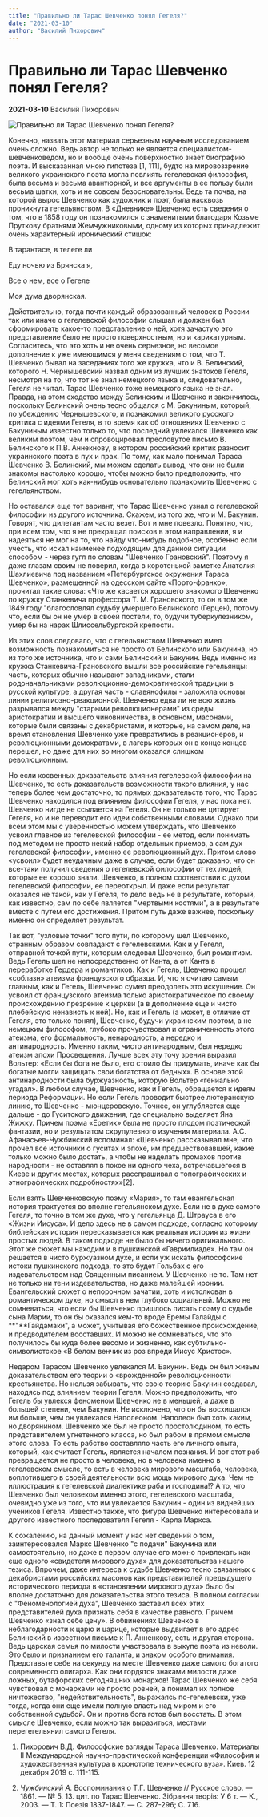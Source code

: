 ```yaml
---
title: "Правильно ли Тарас Шевченко понял Гегеля?"
date: "2021-03-10"
author: "Василий Пихорович"
---
```


# Правильно ли Тарас Шевченко понял Гегеля?

**2021-03-10** Василий Пихорович

![Правильно ли Тарас Шевченко понял Гегеля?](https://i.ibb.co/Kj96R7S/Taras-Shevchenko-portrait-by-Ivan-Kramskoi.jpg)

Конечно, назвать этот материал серьезным научным исследованием очень сложно. Ведь автор не только не является специалистом-шевченковедом, но и вообще очень поверхностно знает биографию поэта. И высказанная ​​мною гипотеза [1, 111], будто на мировоззрение великого украинского поэта могла повлиять гегелевская философия, была весьма и весьма авантюрной, и все аргументы в ее пользу были весьма шатки, хоть и не совсем безосновательны. Ведь та почва, на которой вырос Шевченко как художник и поэт, была насквозь проникнута гегельянством. В «Дневнике» Шевченко есть сведения о том, что в 1858 году он познакомился с знаменитыми благодаря Козьме Пруткову братьями Жемчужниковыми, одному из которых принадлежит очень характерный иронический стишок:

В тарантасе, в телеге ли

Еду ночью из Брянска я, 

Все о нем, все о Гегеле

Моя дума дворянская.

Действительно, тогда почти каждый образованный человек в России так или иначе о гегелевской философии слышал и должен был сформировать какое-то представление о ней, хотя зачастую это представление было не просто поверхностным, но и карикатурным. Согласитесь, что это хоть и не очень серьезное, но весомое дополнение к уже имеющимся у меня сведениям о том, что Т. Шевченко бывал на заседаниях того же кружка, что и В. Белинский, которого Н. Чернышевский назвал одним из лучших знатоков Гегеля, несмотря на то, что тот не знал немецкого языка и, следовательно, Гегеля не читал. Тарас Шевченко тоже немецкого языка не знал. Правда, на этом сходство между Белинским и Шевченко и закончилось, поскольку Белинский очень тесно общался с М. Бакуниным, который, по убеждению Чернышевского, и познакомил великого русского критика с идеями Гегеля, в то время как об отношениях Шевченко с Бакуниным известно только то, что последний увлекался Шевченко как великим поэтом, чем и спровоцировал пресловутое письмо В. Белинского к П.В. Аннекнову, в котором российский критик разносит украинского поэта в пух и прах. По тому, как мало понимал Тараса Шевченко В. Белинский, мы можем сделать вывод, что они не были знакомы настолько хорошо, чтобы можно было предположить, что Белинский мог хоть как-нибудь основательно познакомить Шевченко с гегельянством.

Но оставался еще тот вариант, что Тарас Шевченко узнал о гегелевской философии из другого источника. Скажем, из того же, что и М. Бакунин. Говорят, что дилетантам часто везет. Вот и мне повезло. Понятно, что, при всем том, что я не прекращал поисков в этом направлении, я и надеяться не мог на то, что найду что-нибудь подобное, особенно если учесть, что искал наименее подходящим для данной ситуации способом - через гугл по словам "Шевченко Грановский". Поэтому я даже глазам своим не поверил, когда в коротенькой заметке Анатолия Шахлиевича под названием «Петербургское окружения Тараса Шевченко», размещенной на одесском сайте «Порто-франко», прочитал такие слова: «Что же касается хорошего знакомого Шевченко по кружку Станкевича профессора Т. М. Грановского, то он в том же 1849 году "благословлял судьбу умершего Белинского (Герцен), потому что, если бы он не умер в своей постели, то, будучи туберкулезником, умер бы на нарах Шлиссельбургской крепости.

Из этих слов следовало, что с гегельянством Шевченко имел возможность познакомиться не просто от Белинского или Бакунина, но из того же источника, что и сами Белинский и Бакунин. Ведь именно из кружка Станкевича-Грановского вышли все российские гегельянцы: часть, которых обычно называют западниками, стали родоначальниками революционно-демократической традиции в русской культуре, а другая часть - славянофилы - заложила основы линии религиозно-реакционной. Шевченко едва ли не всю жизнь разрывался между "старыми революционерами" из среды аристократии и высшего чиновничества, в основном, масонами, которые были связаны с декабристами, и которые, на самом деле, на время становления Шевченко уже превратились в реакционеров, и революционными демократами, в лагерь которых он в конце концов перешел, но даже для них во многом оказался слишком революционным.

Но если косвенных доказательств влияния гегелевской философии на Шевченко, то есть доказательств возможности такого влияния, у нас теперь более чем достаточно, то прямых доказательств того, что Тарас Шевченко находился под влиянием философии Гегеля, у нас пока нет. Шевченко нигде не ссылается на Гегеля. Он не только не цитирует Гегеля, но и не переводит его идеи собственными словами. Однако при всем этом мы с уверенностью можем утверждать, что Шевченко усвоил главное из гегелевской философии - ее метод, если понимать под методом не просто некий набор отдельных приемов, а сам дух гегелевской философии, именно ее революционный дух. Притом слово «усвоил» будет неудачным даже в случае, если будет доказано, что он все-таки получил сведения о гегелевской философии от тех людей, которые ее хорошо знали. Шевченко, в полном соответствии с духом гегелевской философии, ее переоткрыл. И даже если результат оказался не такой, как у Гегеля, то дело ведь не в результате, который, как известно, сам по себе является "мертвыми костями", а в результате вместе с путем его достижения. Притом путь даже важнее, поскольку именно он определяет результат.

Так вот, "узловые точки" того пути, по которому шел Шевченко, странным образом совпадают с гегелевскими. Как и у Гегеля, отправной точкой пути, которым следовал Шевченко, был романтизм. Ведь Гегель шел не непосредственно от Канта, а от Канта в переработке Гердера и романтиков. Как и Гегель, Шевченко прошел «соблазн» атеизма французского образца. И, что я считаю самым главным, как и Гегель, Шевченко сумел преодолеть это искушение. Он усвоил от французского атеизма только аристократическое по своему происхождению презрение к церкви (а в дополнение еще и чисто плебейскую ненависть к ней). Но, как и Гегель (а может, в отличие от Гегеля, это только понял), Шевченко, будучи украинским поэтом, а не немецким философом, глубоко прочувствовал и ограниченность этого атеизма, его формальность, ненародность, а нередко и антинародность. Именно таким, чисто антинародным, был нередко атеизм эпохи Просвещения. Лучше всех эту точу зрения выразил Вольтер: «Если бы бога не было, его стоило бы придумать, иначе как бы богатые могли защищать свои богатства от бедных». В основе этой антинародности была буржуазность, которую Вольтер «гениально угадал». В любом случае, Шевченко, как и Гегель, обращается к идеям периода Реформации. Но если Гегель проводит быстрее лютеранскую линию, то Шевченко - мюнцеровскую. Точнее, он углубляется еще дальше - до Гуситского движения, где специально выделяет Яна Жижку. Причем поэма «Еретик» была не просто плодом поэтической фантазии, но и результатом скрупулезного изучения материала. А.С. Афанасьев-Чужбинский вспоминал: «Шевченко рассказывал мне, что прочел все источники о гуситах и эпохе, им предшествовавшей, какие только можно было достать, а чтобы не наделать промахов против народности - не оставлял в покое ни одного чеха, встречавшегося в Киеве и других местах, которых расспрашивал о топографических и этнографических подробностях»[2].

Если взять Шевченковскую поэму «Мария», то там евангельская история трактуется во вполне гегельянском духе. Если не в духе самого Гегеля, то точно в том же духе, что у гегельянца Д. Штрауса в его «Жизни Иисуса». И дело здесь не в самом подходе, согласно которому библейская история пересказывается как реальная история из жизни простых людей. В таком подходе не было бы ничего оригинального. Этот же сюжет мы находим и в пушкинской «Гавриилиаде». Но там он решается в чисто буржуазном духе, и если уж искать философские истоки пушкинского подхода, то это будет Гольбах с его издевательством над Священным писанием. У Шевченко не то. Там нет не только ни тени издевательства, но даже малейшей иронии. Евангельский сюжет о непорочном зачатии, хоть и истолкован в романтическом духе, но смысл в нем глубоко социальный. Можно не сомневаться, что если бы Шевченко пришлось писать поэму о судьбе сына Марии, то он бы оказался кем-то вроде Еремы Галайды с **"**Гайдамаки", а может, учитывая его божественное происхождение, и предводителем восставших. И можно не сомневаться, что это получилось бы куда более весомо и жизненно, как субтильно-символистское «В белом венчик из роз впреди Иисус Христос».

Недаром Тарасом Шевченко увлекался М. Бакунин. Ведь он был живым доказательством его теории о «врожденной» революционности крестьянства. Но нельзя забывать, что свою теорию Бакунин создавал, находясь под влиянием теории Гегеля. Можно предположить, что Гегель бы увлекся феноменом Шевченко не в меньшей, а даже в большей степени, чем Бакунин. Не исключено, что он бы восхищался им больше, чем он увлекался Наполеоном. Наполеон был хоть каким, но дворянином. Шевченко же был не просто простолюдином, то есть представителем угнетенного класса, но был рабом в прямом смысле этого слова. То есть рабство составляло часть его личного опыта, который, как считает Гегель, является началом познания. И вот этот раб превращается не просто в человека, но в человека именно в гегелевском смысле, то есть в человека мирового масштаба, человека, воплотившего в своей деятельности всю мощь мирового духа. Чем не иллюстрация к гегелевской диалектике раба и господина!? А то, что Шевченко был человеком именно этого, гегелевского масштаба, очевидно уже из того, что им увлекается Бакунин - один из виднейших учеников Гегеля. Известно также, что фигура Шевченко интересовала и другого известного последователя Гегеля - Карла Маркса.

К сожалению, на данный момент у нас нет сведений о том, заинтересовался Маркс Шевченко "с подачи" Бакунина или самостоятельно, но даже в первом случае его можно привлекать как еще одного «свидетеля мирового духа» для доказательства нашего тезиса. Впрочем, даже интереса к судьбе Шевченко тесно связанных с декабристами российских масонов как представителей предыдущего исторического периода в «становлении мирового духа» было бы вполне достаточно для доказательства этого тезиса. В полном согласии с "Феноменологией духа", Шевченко заставил всех этих представителей духа признать себя в качестве равного. Причем Шевченко «знал себе цену». В обвинениях Шевченко в неблагодарности к царю и царице, которые выдвигает в его адрес Белинский в известном письме к П. Анненкову, есть и другая сторона. Ведь царская семья по милости участвовала в выкупе поэта из неволи. Это было и признанием его таланта, и знаком особого внимания. Представьте себе на секунду на месте Шевченко даже самого богатого современного олигарха. Как они гордятся знаками милости даже ложных, бутафорских сегодняшних монархов! Тарас Шевченко же себя чувствовал с монархами не просто ровней, а понимал их полное ничтожество, "недействительность", выражаясь по-гегелевски, уже тогда, когда они еще имели полную власть над миром и его собственной судьбой. Он и против бога готов был восстать. В этом смысле Шевченко, если можно так выразиться, местами перегегельянил самого Гегеля.

1. Пихорович В.Д. Философские взгляды Тараса Шевченко. Материалы II Международной научно-практической конференции «Философия и художественная культура в хронотопе технического вуза». Киев. 12 декабря 2019 с. 111-115.

2. *Чужбинский А.* Воспоминания о Т.Г. Шевченке // Русское слово. — 1861. — № 5. 13. цит. по Тарас Шевченко. Зібрання творів: У 6 т. — К., 2003. — Т. 1: Поезія 1837-1847. — С. 287-296; С. 716.